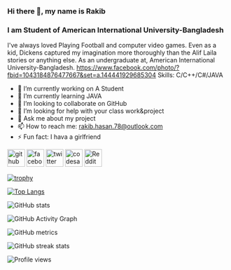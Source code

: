### Hi there 👋, my name is Rakib
### I am Student of American International University-Bangladesh
I've always loved Playing Football and computer video games. Even as a kid, Dickens captured my imagination more thoroughly than the Alif Laila stories or anything else. As an undergraduate at, American International University-Bangladesh.
https://www.facebook.com/photo/?fbid=1043184876477667&set=a.144441929685304
Skills: C/C++/C#/JAVA

- 🔭 I’m currently working on  A Student 
- 🌱 I’m currently learning JAVA 
- 👯 I’m looking to collaborate on GitHub 
- 🤔 I’m looking for help with your class work&project 
- 💬 Ask me about my project 
- 📫 How to reach me: rakib.hasan.78@outlook.com 
- ⚡ Fun fact: I hava a girlfriend 


[<img src='https://cdn.jsdelivr.net/npm/simple-icons@3.0.1/icons/github.svg' alt='github' height='40'>](https://github.com/Rakib213)  [<img src='https://cdn.jsdelivr.net/npm/simple-icons@3.0.1/icons/facebook.svg' alt='facebook' height='40'>](https://www.facebook.com/4rakib)  [<img src='https://cdn.jsdelivr.net/npm/simple-icons@3.0.1/icons/twitter.svg' alt='twitter' height='40'>](https://twitter.com/Rakib2929)  [<img src='https://cdn.jsdelivr.net/npm/simple-icons@3.0.1/icons/codesandbox.svg' alt='codesandbox' height='40'>](https://codesandbox.io/u/Rakib213)  [<img src='https://cdn.jsdelivr.net/npm/simple-icons@3.0.1/icons/reddit.svg' alt='Reddit' height='40'>](https://www.reddit.com/user/4rakib)  

[![trophy](https://github-profile-trophy.vercel.app/?username=Rakib213)](https://github.com/ryo-ma/github-profile-trophy)

[![Top Langs](https://github-readme-stats.vercel.app/api/top-langs/?username=Rakib213)](https://github.com/anuraghazra/github-readme-stats)

![GitHub stats](https://github-readme-stats.vercel.app/api?username=Rakib213&show_icons=true&count_private=true)  

![GitHub Activity Graph](https://activity-graph.herokuapp.com/graph?username=Rakib213)  

![GitHub metrics](https://metrics.lecoq.io/Rakib213)  

![GitHub streak stats](https://github-readme-streak-stats.herokuapp.com/?user=Rakib213)  

![Profile views](https://gpvc.arturio.dev/Rakib213)  
